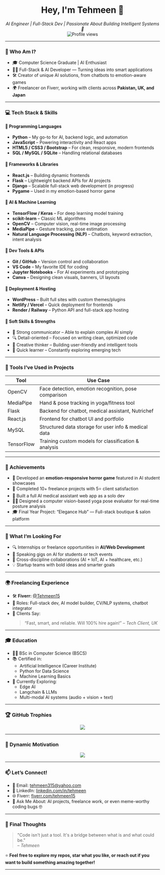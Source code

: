 <h1 align="center">Hey, I'm Tehmeen 👋</h1>
<p align="center">
  <em>AI Engineer | Full-Stack Dev | Passionate About Building Intelligent Systems 🚀</em><br>
  <img src="https://komarev.com/ghpvc/?username=Tehmeen15&label=Profile%20views&color=blueviolet&style=flat" alt="Profile views" />
</p>

---

### 🧠 Who Am I?

- 🎓 Computer Science Graduate | AI Enthusiast  
- 👨‍💻 Full-Stack & AI Developer — Turning ideas into smart applications  
- 🛠️ Creator of unique AI solutions, from chatbots to emotion-aware games  
- 🌍 Freelancer on Fiverr, working with clients across **Pakistan, UK, and Japan**

---
### 💻 Tech Stack & Skills

#### 🔹 Programming Languages
- **Python** – My go-to for AI, backend logic, and automation
- **JavaScript** – Powering interactivity and React apps
- **HTML5 / CSS3 / Bootstrap** – For clean, responsive, modern frontends
- **SQL / MySQL / SQLite** – Handling relational databases

#### 🔹 Frameworks & Libraries
- **React.js** – Building dynamic frontends
- **Flask** – Lightweight backend APIs for AI projects
- **Django** – Scalable full-stack web development (in progress)
- **Pygame** – Used in my emotion-based horror game

#### 🔹 AI & Machine Learning
- **TensorFlow / Keras** – For deep learning model training
- **scikit-learn** – Classic ML algorithms
- **OpenCV** – Computer vision, real-time image processing
- **MediaPipe** – Gesture tracking, pose estimation
- **Natural Language Processing (NLP)** – Chatbots, keyword extraction, intent analysis

#### 🔹 Dev Tools & APIs
- **Git / GitHub** – Version control and collaboration
- **VS Code** – My favorite IDE for coding
- **Jupyter Notebooks** – For AI experiments and prototyping
- **Canva** – Designing clean visuals, banners, UI layouts  

#### 🔹 Deployment & Hosting
- **WordPress** – Built full sites with custom themes/plugins
- **Netlify / Vercel** – Quick deployment for frontends
- **Render / Railway** – Python API and full-stack app hosting

#### 🔹 Soft Skills & Strengths
- 💬 Strong communicator – Able to explain complex AI simply
- 🔍 Detail-oriented – Focused on writing clean, optimized code
- 🎨 Creative thinker – Building user-friendly and intelligent tools
- 🧠 Quick learner – Constantly exploring emerging tech

---

### 🧩 Tools I’ve Used in Projects
| Tool | Use Case |
|------|----------|
| OpenCV | Face detection, emotion recognition, pose comparison |
| MediaPipe | Hand & pose tracking in yoga/fitness tool |
| Flask | Backend for chatbot, medical assistant, Nutrichef |
| React.js | Frontend for chatbot UI and portfolio |
| MySQL | Structured data storage for user info & medical data |
| TensorFlow | Training custom models for classification & analysis |

---

### 🌟 Achievements

- 🏅 Developed an **emotion-responsive horror game** featured in AI student showcases
- 🥇 Completed 10+ freelance projects with 5⭐ client satisfaction
- 🚀 Built a full AI medical assistant web app as a solo dev
- 🧘‍♂️ Designed a computer vision-based yoga pose evaluator for real-time posture analysis
- 🎓 Final Year Project: “Elegance Hub” — Full-stack boutique & salon platform

---

### 🧩 What I’m Looking For

- 🔍 Internships or freelance opportunities in **AI/Web Development**
- 💬 Speaking gigs on AI for students or tech events
- 🤝 Cross-discipline collaborations (AI + IoT, AI + healthcare, etc.)
- 💡 Startup teams with bold ideas and smarter goals

---

### 🌍 Freelancing Experience

- 🛠️ **Fiverr:** [@Tehmeen15](https://www.fiverr.com/tehmeen15)
- 💼 Roles: Full-stack dev, AI model builder, CV/NLP systems, chatbot integrator
- 💬 Clients Say:
  > “Fast, smart, and reliable. Will 100% hire again!” – *Tech Client, UK*

---

### 🎓 Education

- 👨‍🎓 BSc in Computer Science (BSCS)  
- 📚 Certified in:
  - Artificial Intelligence (Career Institute)
  - Python for Data Science
  - Machine Learning Basics
- 🧠 Currently Exploring:
  - Edge AI
  - Langchain & LLMs
  - Multi-modal AI systems (audio + vision + text)

---

### 🏆 GitHub Trophies

<p align="center">
  <img src="https://github-profile-trophy.vercel.app/?username=Tehmeen15&theme=onedark&margin-w=15&no-frame=true" />
</p>

---

### 🔁 Dynamic Motivation

<p align="center">
  <img src="https://readme-typing-svg.herokuapp.com?font=Fira+Code&duration=4000&pause=1000&color=22D3EE&center=true&vCenter=true&width=435&lines=Building+Smart+AI+Solutions...;Turning+Ideas+into+Code...;Learning+Something+New+Every+Day!" />
</p>

---

### 📫 Let’s Connect!

- 📧 Email: tehmeen315@yahoo.com  
- 💼 LinkedIn: [linkedin.com/in/tehmeen](https://www.linkedin.com/in/tehmeen/)  
- 🌐 Fiverr: [fiverr.com/tehmeen15](https://www.fiverr.com/tehmeen15)  
- 🧪 Ask Me About: AI projects, freelance work, or even meme-worthy coding bugs 🤓

---

### 🎯 Final Thoughts

> "Code isn't just a tool. It's a bridge between what is and what could be."  
> – *Tehmeen*

⭐ **Feel free to explore my repos, star what you like, or reach out if you want to build something amazing together!**

---

<!---
Tehmeen15/Tehmeen15 is a ✨ special ✨ repository because its `README.md` (this file) appears on your GitHub profile.
You can click the Preview link to take a look at your changes.
--->
